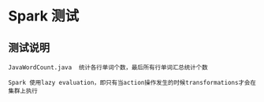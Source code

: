 # Spark 测试

## 测试说明

	JavaWordCount.java  统计各行单词个数，最后所有行单词汇总统计个数
	
	Spark 使用lazy evaluation，即只有当action操作发生的时候transformations才会在集群上执行
	